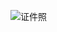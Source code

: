 ![证件照](https://user-images.githubusercontent.com/92034503/170689585-c9c0a30c-20f9-4fdf-a47c-7f8287bf26dd.jpg)
